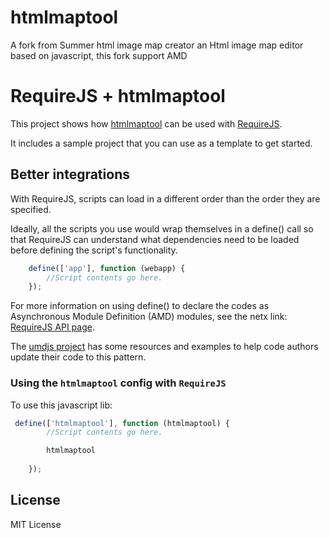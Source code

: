 # htmlmaptool

A fork from Summer html image map creator an Html image map editor based on javascript, this fork
support AMD

# RequireJS + htmlmaptool

This project shows how [htmlmaptool](https://github.com/flaketill/htmlmaptool) can be used with
[RequireJS](http://requirejs.org). 

It includes a sample project that you can use as a template to get started.

## Better integrations

With RequireJS, scripts can load in a different order than the order they are specified.

Ideally, all the scripts you use would wrap themselves in a define() call so
that RequireJS can understand what dependencies need to be loaded before defining
the script's functionality.

```javascript
    define(['app'], function (webapp) {
        //Script contents go here.
    });
```

For more information on using define() to declare the codes as Asynchronous
Module Definition (AMD) modules, see the netx link:
[RequireJS API page](http://requirejs.org/docs/api.html).

The [umdjs project](https://github.com/umdjs/umd) has some resources and examples
to help code authors update their code to this pattern.

### Using the `htmlmaptool` config with `RequireJS`

To use this javascript lib:

```js
 define(['htmlmaptool'], function (htmlmaptool) {
        //Script contents go here.

        htmlmaptool
        
    });
```


## License

MIT License